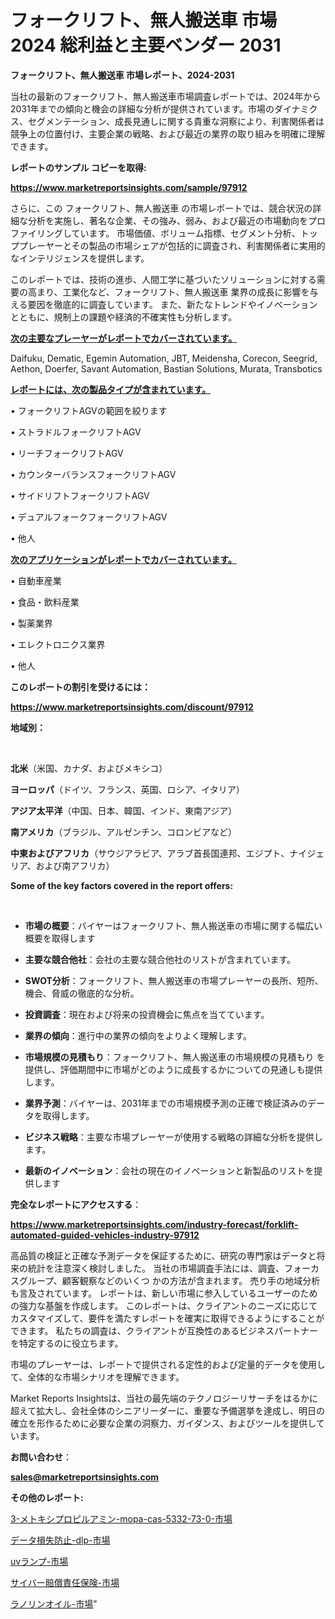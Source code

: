 # フォークリフト、無人搬送車 市場 2024 総利益と主要ベンダー 2031

<strong>フォークリフト、無人搬送車 市場レポート、2024-2031</strong>

当社の最新のフォークリフト、無人搬送車市場調査レポートでは、2024年から2031年までの傾向と機会の詳細な分析が提供されています。市場のダイナミクス、セグメンテーション、成長見通しに関する貴重な洞察により、利害関係者は競争上の位置付け、主要企業の戦略、および最近の業界の取り組みを明確に理解できます。



<strong>レポートのサンプル コピーを取得:</strong> <a href=https://www.marketreportsinsights.com/sample/97912>

<strong><u>https://www.marketreportsinsights.com/sample/97912</u></strong></a>

さらに、この フォークリフト、無人搬送車 の市場レポートでは、競合状況の詳細な分析を実施し、著名な企業、その強み、弱み、および最近の市場動向をプロファイリングしています。 市場価値、ボリューム指標、セグメント分析、トッププレーヤーとその製品の市場シェアが包括的に調査され、利害関係者に実用的なインテリジェンスを提供します。

このレポートでは、技術の進歩、人間工学に基づいたソリューションに対する需要の高まり、工業化など、フォークリフト、無人搬送車 業界の成長に影響を与える要因を徹底的に調査しています。 また、新たなトレンドやイノベーションとともに、規制上の課題や経済的不確実性も分析します。



<strong><u>次の主要なプレーヤーがレポートでカバーされています。</u></strong>

Daifuku, Dematic, Egemin Automation, JBT, Meidensha, Corecon, Seegrid, Aethon, Doerfer, Savant Automation, Bastian Solutions, Murata, Transbotics



<strong><u><b>レポートには、次の製品タイプが含まれています。</b></u></strong>

• フォークリフトAGVの範囲を絞ります

• ストラドルフォークリフトAGV

• リーチフォークリフトAGV

• カウンターバランスフォークリフトAGV

• サイドリフトフォークリフトAGV

• デュアルフォークフォークリフトAGV

• 他人



<strong><u><b>次のアプリケーションがレポートでカバーされています。</b></u></strong>

• 自動車産業

• 食品・飲料産業

• 製薬業界

• エレクトロニクス業界

• 他人



<strong><b>このレポートの割引を受けるには：</b></strong>

<a href=https://www.marketreportsinsights.com/discount/97912>

<strong><u>https://www.marketreportsinsights.com/discount/97912</u></strong></a>



<strong>地域別：</strong>

<strong> </strong>



<strong>北米</strong>（米国、カナダ、およびメキシコ）



<strong>ヨーロッパ</strong>（ドイツ、フランス、英国、ロシア、イタリア）



<strong>アジア太平洋</strong>（中国、日本、韓国、インド、東南アジア）



<strong>南アメリカ</strong>（ブラジル、アルゼンチン、コロンビアなど）



<strong>中東およびアフリカ</strong>（サウジアラビア、アラブ首長国連邦、エジプト、ナイジェリア、および南アフリカ）



<strong>Some of the key factors covered in the report offers:</strong>

<strong> </strong>
<ul>
  <li>

<strong>市場の概要</strong>：バイヤーはフォークリフト、無人搬送車の市場に関する幅広い概要を取得します</li>
  <li>

<strong>主要な競合他社</strong>：会社の主要な競合他社のリストが含まれています。</li>
  <li>

<strong>SWOT分析</strong>：フォークリフト、無人搬送車の市場プレーヤーの長所、短所、機会、脅威の徹底的な分析。</li>
  <li>

<strong>投資調査</strong>：現在および将来の投資機会に焦点を当てています。</li>
  <li>

<strong>業界の傾向</strong>：進行中の業界の傾向をよりよく理解します。</li>
  <li>

<strong>市場規模の見積もり</strong>：フォークリフト、無人搬送車の市場規模の見積もり を提供し、評価期間中に市場がどのように成長するかについての見通しも提供します。</li>
  <li>

<strong>業界予測</strong>：バイヤーは、2031年までの市場規模予測の正確で検証済みのデータを取得します。</li>
  <li>

<strong>ビジネス戦略</strong>：主要な市場プレーヤーが使用する戦略の詳細な分析を提供します。</li>
  <li>

<strong>最新のイノベーション</strong>：会社の現在のイノベーションと新製品のリストを提供します</li>
</ul>


<strong>完全なレポートにアクセスする</strong>：

<a href=https://www.marketreportsinsights.com/industry-forecast/forklift-automated-guided-vehicles-industry-97912>

<strong><u>https://www.marketreportsinsights.com/industry-forecast/forklift-automated-guided-vehicles-industry-97912</u></strong></a>

高品質の検証と正確な予測データを保証するために、研究の専門家はデータと将来の統計を注意深く検討しました。 当社の市場調査手法には、調査、フォーカスグループ、顧客観察などのいくつ かの方法が含まれます。 売り手の地域分析も言及されています。 レポートは、新しい市場に参入しているユーザーのための強力な基盤を作成します。 このレポートは、クライアントのニーズに応じてカスタマイズして、要件を満たすレポートを確実に取得できるようにすることができます。 私たちの調査は、クライアントが互換性のあるビジネスパートナーを特定するのに役立ちます。

市場のプレーヤーは、レポートで提供される定性的および定量的データを使用して、全体的な市場シナリオを理解できます。

Market Reports Insightsは、当社の最先端のテクノロジーリサーチをはるかに超えて拡大し、会社全体のシニアリーダーに、重要な予備選挙を達成し、明日の確立を形作るために必要な企業の洞察力、ガイダンス、およびツールを提供しています。



<strong><b>お問い合わせ</b></strong>：

<a href=mailto:sales@marketreportsinsights.com>

<strong><u>sales@marketreportsinsights.com</u></strong></a>



<strong>その他のレポート:</strong>

<a href=https://www.linkedin.com/pulse/3-メトキシプロピルアミン-mopa-cas-5332-73-0-市場-agntf/>3-メトキシプロピルアミン-mopa-cas-5332-73-0-市場</a>

<a href=https://www.linkedin.com/pulse/データ損失防止-dlp-市場-2023-swot-分析と最新イノベーション-lwhff/>データ損失防止-dlp-市場</a>

<a href=https://www.linkedin.com/pulse/uvランプ-市場-2023-新興市場-将来の動向と市場需要-2030-t3mwf/>uvランプ-市場</a>

<a href=https://www.linkedin.com/pulse/サイバー賠償責任保険-市場-2030-年までの需要に焦点を当てた-2023-zn3uf/>サイバー賠償責任保険-市場</a>

<a href=https://www.linkedin.com/pulse/ラノリンオイル-市場-2023-新興市場-将来の動向と市場需要-2030-bd2if/>ラノリンオイル-市場</a>"
